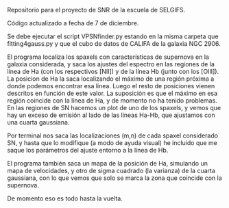 Repositorio para el proyecto de SNR de la escuela de SELGIFS.

Código actualizado a fecha de 7 de diciembre.

Se debe ejecutar el script VPSNfinder.py estando en la misma carpeta que fitting4gauss.py y que el cubo de datos de CALIFA de la galaxia NGC 2906.

El programa localiza los spaxels con características de supernova en la galaxia considerada, y saca los ajustes del espectro en las regiones de la línea de Ha (con los respectivos [NII]) y de la línea Hb (junto con los [OIII]). La posicion de Ha la saca localizando el máximo de una región próxima a donde podemos encontrar esa línea. Luego el resto de posiciones vienen descritos en función de este valor. La suposición es que el máximo en esa región coincide con la línea de Ha, y de momento no ha tenido problemas. En las regiones de SN hacemos un plot de uno de los spaxels, y vemos que hay un exceso de emisión al lado de las líneas Ha-Hb, que ajustamos con una cuarta gaussiana.

Por terminal nos saca las localizaciones (m,n) de cada spaxel considerado SN, y hasta que lo modifique (a modo de ayuda visual) he incluido que me saque los parámetros del ajuste entorno a la línea de Hb.

El programa también saca un mapa de la posición de Ha, simulando un mapa de velocidades, y otro de sigma cuadrado (la varianza) de la cuarta gaussiana, con lo que vemos que solo se marca la zona que coincide con la supernova.

De momento eso es todo hasta la vuelta.

